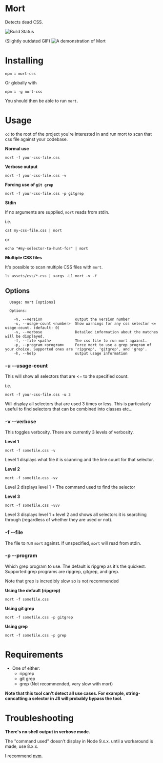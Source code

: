 # Mort

Detects dead CSS.

![Build Status](https://travis-ci.org/joereynolds/mort.svg?branch=master)


(Slightly outdated GIF)
![A demonstration of Mort](https://i.imgur.com/7qgUYpj.gif)

# Installing

```
npm i mort-css
```

Or globally with

```
npm i -g mort-css
```

You should then be able to run `mort`.

# Usage

`cd` to the root of the project you're interested in and run mort to scan that css file against your codebase.

**Normal use**
```
mort -f your-css-file.css
```

**Verbose output**
```
mort -f your-css-file.css -v
```

**Forcing use of `git grep`**
```
mort -f your-css-file.css -p gitgrep
```

**Stdin**

If no arguments are supplied, `mort` reads from stdin.

i.e.

```
cat my-css-file.css | mort
```
or
```
echo "#my-selector-to-hunt-for" | mort
```

**Multiple CSS files**

It's possible to scan multiple CSS files with `mort`.

```
ls assets/css/*.css | xargs -L1 mort -v -f 
```

## Options

```
  Usage: mort [options]

  Options:

    -V, --version               output the version number
    -u, --usage-count <number>  Show warnings for any css selector <= usage-count. (default: 0)
    -v, --verbose               Detailed information about the matches will be displayed.
    -f, --file <path>           The css file to run mort against.
    -p, --program <program>     Force mort to use a grep program of your choice. Supported ones are 'ripgrep', 'gitgrep', and 'grep'.
    -h, --help                  output usage information
```

### -u --usage-count

This will show all selectors that are <= to the specified count.

i.e.

```
mort -f your-css-file.css -u 3
```

Will display all selectors that are used 3 times or less.
This is particularly useful to find selectors that can be combined into classes etc...

### -v --verbose

This toggles verbosity.
There are currently 3 levels of verbosity.

**Level 1**

`mort -f somefile.css -v`

Level 1 displays what file it is scanning and the line count for that selector.

**Level 2**

`mort -f somefile.css -vv`

Level 2 displays level 1 + The command used to find the selector

**Level 3**

`mort -f somefile.css -vvv`

Level 3 displays level 1 + level 2 and shows all selectors it is searching through (regardless of whether they are used or not).

### -f --file

The file to run `mort` against. If unspecified, `mort` will read from stdin.

### -p --program

Which grep program to use. The default is ripgrep as it's the quickest.
Supported grep programs are ripgrep, gitgrep, and grep.

Note that grep is incredibly slow so is not recommended

**Using the default (ripgrep)**

`mort -f somefile.css`

**Using git grep**

`mort -f somefile.css -p gitgrep`

**Using grep**

`mort -f somefile.css -p grep`

# Requirements

- One of either:
    - ripgrep
    - git grep
    - grep (Not recommended, very slow with mort)

**Note that this tool can't detect all use cases. For example, string-concatting a selector in JS will probably bypass the tool.**

# Troubleshooting

**There's no shell output in verbose mode.**

The "command used" doesn't display in Node 9.x.x. until a workaround is made, use 8.x.x.  

I recommend [nvm](https://github.com/creationix/nvm).

